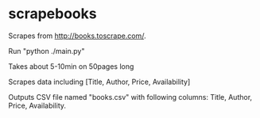 # scrapebooks

Scrapes from http://books.toscrape.com/.

Run "python ./main.py"

Takes about 5-10min on 50pages long

Scrapes data including [Title, Author, Price, Availability]

Outputs CSV file named "books.csv" with following columns: Title, Author, Price, Availability.